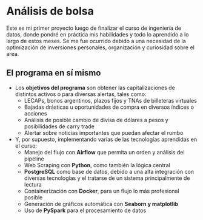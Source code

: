 # Análisis de bolsa
Este es mi primer proyecto luego de finalizar el curso de ingeniería de datos, donde pondré en práctica mis habilidades y 
todo lo aprendido a lo largo de estos meses. Se me fue ocurrido debido a una necesidad de la optimización de inversiones
personales, organización y curiosidad sobre el area.

## El programa en sí mismo
* Los **objetivos del programa** son obtener las capitalizaciones de distintos activos o para diversas alertas, tales como:
    - LECAPs, bonos argentinos, plazos fijos y TNAs de billeteras virtuales
    - Bajadas drásticas u oportunidades de compra en diversos índices o acciones
    - Análisis de posible cambio de divisa de dólares a pesos y posibilidades de carry trade
    - Alertar sobre noticias importantes que puedan afectar el rumbo
* Y, por supuesto, implementando varias de las tecnologías aprendidas en el curso:
    - Manejo del flujo con **Airflow** que permita un orden y análisis del pipeline
    - Web Scraping con **Python**, como también la lógica central
    - **PostgreSQL** como base de datos, debido a una alta integración con diversas tecnologías y el tratarse de un sistema
    principalmente de lectura
    - Containerización con **Docker**, para un flujo lo más profesional posible
    - Generación de gráficos automática con **Seaborn y matplotlib**
    - Uso de **PySpark** para el procesamiento de datos 